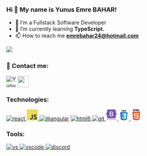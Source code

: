 ### Hi 👋 My name is Yunus Emre BAHAR!
- 👀 I’m a Fullstack Software Developer
- 🌱 I’m currently learning **TypeScript.**
- 📫 How to reach me **emrebahar24@hotmail.com**

![](https://komarev.com/ghpvc/?username=emrebahar)
<h3 align="left">📩 Contact me:</h3>
<p align="left">
<a href="https://www.linkedin.com/in/yunusemrebahar/" target="blank"><img align="left"  src="https://velanovascular.com/wp-content/uploads/2020/06/LinkedIn.png" alt="Yunus Emre BAHAR" height="30" width="30" /></a>
<a  href="https://twitter.com/emrebjk24" target="blank"><img  align="center" height="30" width="30" src="https://cdn.iconscout.com/icon/free/png-256/twitter-204-498411.png" /></a>
<h3 align="left">Technologies:</h3>
<p align="left"> 
<a href="https://reactjs.org/" target="_blank"> <img src="https://upload.wikimedia.org/wikipedia/commons/thumb/4/47/React.svg/1200px-React.svg.png" alt="react" width="33" height="30"/> </a> 
<a href="https://developer.mozilla.org/en-US/docs/Web/JavaScript" target="_blank"> <img src="https://raw.githubusercontent.com/devicons/devicon/master/icons/javascript/javascript-original.svg" alt="javascript" width="30" height="30"/> </a>
<a href="https://angular.io/" target="_blank"><img src="https://avatars.githubusercontent.com/u/139426?s=64&amp;v=4" alt="@angular" size="30" height="30" width="30" ></a>
<a href="https://www.typescriptlang.org/" target="_blank"> <img src="https://img.icons8.com/color/344/typescript.png" alt="html6" width="30" height="30"/> </a>
<a href="https://git-scm.com/" target="_blank"> <img src="https://www.vectorlogo.zone/logos/git-scm/git-scm-icon.svg" alt="git" width="30" height="30"/> </a>
<a href="https://getbootstrap.com" target="_blank"> <img src="https://raw.githubusercontent.com/devicons/devicon/master/icons/bootstrap/bootstrap-plain-wordmark.svg" alt="bootstrap" width="30" height="30"/> </a>
<a href="https://www.w3schools.com/css/" target="_blank"> <img src="https://raw.githubusercontent.com/devicons/devicon/master/icons/css3/css3-original-wordmark.svg" alt="css3" width="28" height="28"/> </a> 
<a href="https://www.w3.org/html/" target="_blank"> <img src="https://raw.githubusercontent.com/devicons/devicon/master/icons/html5/html5-original-wordmark.svg" alt="html5" width="30" height="30"/> </a>



  
  

  
<h3 align="left">Tools:</h3>
<a href="https://code.visualstudio.com/" target="_blank"> <img src="https://img.icons8.com/color/452/visual-studio--v2.png" alt="vs" width="32" height="32"/> </a>
<a href="https://code.visualstudio.com/" target="_blank"> <img src="https://upload.wikimedia.org/wikipedia/commons/thumb/9/9a/Visual_Studio_Code_1.35_icon.svg/1024px-Visual_Studio_Code_1.35_icon.svg.png" alt="vscode" width="30" height="30"/> </a>
<a href="https://discord.com/" target="_blank"> <img src="https://cdn4.iconfinder.com/data/icons/logos-and-brands/512/91_Discord_logo_logos-512.png" alt="discord" width="30" height="30"/> </a> 
</p>
